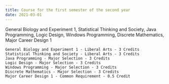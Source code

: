 ```yaml
---
title: Course for the first semester of the second year
date: 2021-03-01
---
```


General Biology and Experiment 1, Statistical Thinking and Society, Java Programming, Logic Design, Windows Programming, Discrete Mathematics, Major Career Design 1

<!--more-->
```
General Biology and Experiment 1 - Liberal Arts - 3 Credits
Statistical Thinking and Society - Liberal Arts - 3 Credits
Java Programming - Major Selection - 3 Credits
Logic Design - Major Selection - 3 Credits
Windows Programming - Major Selection - 3 Credits
Discrete Mathematics - Major Selection - 3 Credits
Major Career Design 1 - Common Requirement - 0.5 Credit
```